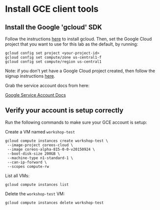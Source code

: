 # Install GCE client tools

## Install the Google 'gcloud' SDK

Follow the instructions [here](https://cloud.google.com/sdk/) to install gcloud.
Then, set the Google Cloud project that you want to use for this lab as the default, by running:

```
gcloud config set project <your-project-id>
gcloud config set compute/zone us-central1-f
gcloud config set compute/region us-central1
```

Note: if you don't yet have a Google Cloud project created, then follow the signup
instructions [here](https://cloud.google.com/compute/docs/signup).

Grab the service account docs from here:

[Google Service Account Docs](https://developers.google.com/console/help/new/#serviceaccounts)

## Verify your account is setup correctly

Run the following commands to make sure your GCE account is setup:

Create a VM named `workshop-test`

```
gcloud compute instances create workshop-test \
 --image-project coreos-cloud \
 --image coreos-alpha-815-0-0-v20150924 \
 --boot-disk-size 200GB \
 --machine-type n1-standard-1 \
 --can-ip-forward \
 --scopes compute-rw
```

List all VMs:

```
gcloud compute instances list
```

Delete the `workshop-test` VM:

```
gcloud compute instances delete workshop-test
```

